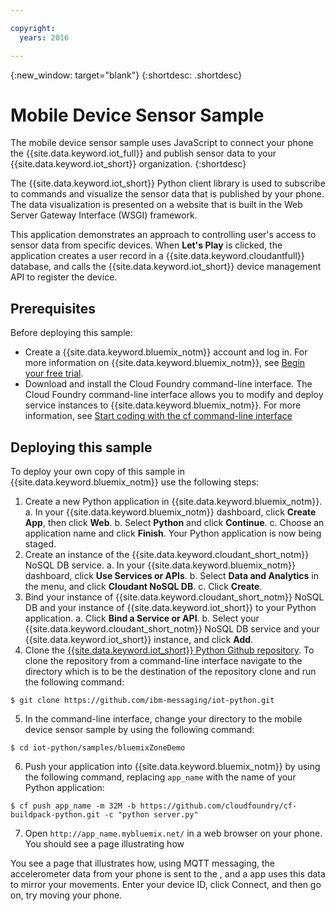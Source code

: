```yaml
---

copyright:
  years: 2016

---
```


{:new_window: target="blank"}
{:shortdesc: .shortdesc}

# Mobile Device Sensor Sample

The mobile device sensor sample uses JavaScript to connect your phone the {{site.data.keyword.iot_full}} and publish sensor data to your {{site.data.keyword.iot_short}} organization.
{:shortdesc}

The {{site.data.keyword.iot_short}} Python client library is used to subscribe to commands and visualize the sensor data that is published by your phone. The data visualization is presented on a website that is built in the Web Server Gateway Interface (WSGI) framework.

This application demonstrates an approach to controlling user's access to sensor data from specific devices. When **Let's Play** is clicked, the application creates a user record in a {{site.data.keyword.cloudantfull}} database, and calls the {{site.data.keyword.iot_short}} device management API to register the device.

## Prerequisites

Before deploying this sample:

- Create a {{site.data.keyword.bluemix_notm}} account and log in. For more information on {{site.data.keyword.bluemix_notm}}, see [Begin your free trial](https://apps.admin.ibmcloud.com/manage/trial/bluemix.html).
- Download and install the Cloud Foundry command-line interface. The Cloud Foundry command-line interface allows you to modify and deploy service instances to {{site.data.keyword.bluemix_notm}}. For more information, see [Start coding with the cf command-line interface](https://www.ng.bluemix.net/docs/#starters/install_cli.html)

## Deploying this sample

To deploy your own copy of this sample in {{site.data.keyword.bluemix_notm}} use the following steps:

1. Create a new Python application in {{site.data.keyword.bluemix_notm}}.
  a. In your {{site.data.keyword.bluemix_notm}} dashboard, click **Create App**, then click **Web**.
  b. Select **Python** and click **Continue**.
  c. Choose an application name and click **Finish**.
  Your Python application is now being staged.
2. Create an instance of the {{site.data.keyword.cloudant_short_notm}} NoSQL DB service.
  a. In your {{site.data.keyword.bluemix_notm}} dashboard, click **Use Services or APIs**.
  b. Select **Data and Analytics** in the menu, and click **Cloudant NoSQL DB**.
  c. Click **Create**.
3. Bind your instance of {{site.data.keyword.cloudant_short_notm}} NoSQL DB and your instance of {{site.data.keyword.iot_short}} to your Python application.
  a. Click **Bind a Service or API**.
  b. Select your {{site.data.keyword.cloudant_short_notm}} NoSQL DB service and your {{site.data.keyword.iot_short}} instance, and click **Add**.
4. Clone the [{{site.data.keyword.iot_short}} Python Github repository](https://github.com/ibm-messaging/iot-python.git). To clone the repository from a command-line interface navigate to the directory which is to be the destination of the repository clone and run the following command:
```
$ git clone https://github.com/ibm-messaging/iot-python.git
```
5. In the command-line interface, change your directory to the mobile device sensor sample by using the following command:
```
$ cd iot-python/samples/bluemixZoneDemo
```
6. Push your application into {{site.data.keyword.bluemix_notm}} by using the following command, replacing `app_name` with the name of your Python application:
```
$ cf push app_name -m 32M -b https://github.com/cloudfoundry/cf-buildpack-python.git -c "python server.py"
```
7. Open `http://app_name.mybluemix.net/` in a web browser on your phone. You should see a page illustrating how

You see a page that illustrates how, using MQTT messaging, the accelerometer data from your
phone is sent to the <keyword conref="cloudoeconrefs.dita#cloudoeconrefs/iot_short"/>, and a
<keyword conref="cloudoeconrefs.dita#cloudoeconrefs/bluemix_short"/> app uses this data to mirror
your movements. Enter your device ID, click <uicontrol>Connect</uicontrol>, and then go on, try
moving your phone.

